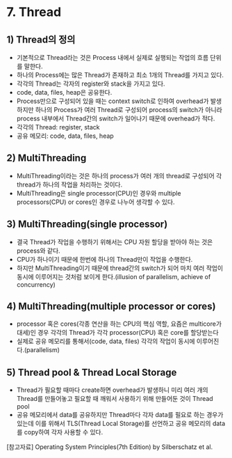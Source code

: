 # 7. Thread
## 1) Thread의 정의
+ 기본적으로 Thread라는 것은 Process 내에서 실제로 실행되는 작업의 흐름 단위를 말한다.
+ 하나의 Process에는 많은 Thread가 존재하고 최소 1개의 Thread를 가지고 있다.
+ 각각의 Thread는 각자의 register와 stack을 가지고 있다.
+ code, data, files, heap은 공유한다.
+ Process만으로 구성되어 있을 때는 context switch로 인하여 overhead가 발생하지만 하나의 Process가 여러 Thread로 구성되어 process의 switch가 아니라 process 내부에서 Thread간의 switch가 일어나기 때문에 overhead가 적다.
+ 각각의 Thread: register, stack
+ 공유 메모리: code, data, files, heap

## 2) MultiThreading
+ MultiThreading이라는 것은 하나의 process가 여러 개의 thread로 구성되어 각 thread가 하나의 작업을 처리하는 것이다.
+ MultiThreading은 single processor(CPU)인 경우와 multiple processors(CPU) or cores인 경우로 나누어 생각할 수 있다.

## 3) MultiThreading(single processor)
+ 결국 Thread가 작업을 수행하기 위해서는 CPU 자원 할당을 받아야 하는 것은 process와 같다.
+ CPU가 하나이기 때문에 한번에 하나의 Thread만이 작업을 수행한다.
+ 하지만 MultiThreading이기 때문에 thread간의 switch가 되어 마치 여러 작업이 동시에 이루어지는 것처럼 보이게 한다.(illusion of parallelism, achieve of concurrency)

## 4) MultiThreading(multiple processor or cores)
+ processor 혹은 cores(각종 연산을 하는 CPU의 핵심 역할, 요즘은 multicore가 대세)인 경우 각각의 Thread가 각각 processor(CPU) 혹은 core를 할당받는다
+ 실제로 공유 메모리를 통해서(code, data, files) 각각의 작업이 동시에 이루어진다.(parallelism) 

## 5) Thread pool & Thread Local Storage
+ Thread가 필요할 때마다 create하면 overhead가 발생하니 미리 여러 개의 Thread를 만들어놓고 필요할 때 깨워서 사용하기 위해 만들어둔 것이 Thread pool
+ 공유 메모리에서 data를 공유하지만 Thread마다 각자 data를 필요로 하는 경우가 있는데 이를 위해서 TLS(Thread Local Storage)를 선언하고 공유 메모리의 data를 copy하여 각자 사용할 수 있다.

[참고자료] Operating System Principles(7th Edition) by Silberschatz et al.
